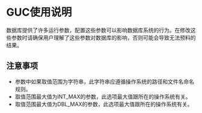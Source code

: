 # GUC使用说明<a name="ZH-CN_TOPIC_0289900179"></a>

数据库提供了许多运行参数，配置这些参数可以影响数据库系统的行为。在修改这些参数时请确保用户理解了这些参数对数据库的影响，否则可能会导致无法预料的结果。

## 注意事项<a name="zh-cn_topic_0283137609_zh-cn_topic_0237124692_zh-cn_topic_0059779143_s21ff61fb8a134b0b8a75db30979590c6"></a>

-   参数中如果取值范围为字符串，此字符串应遵循操作系统的路径和文件名命名规则。
-   取值范围最大值为INT\_MAX的参数，此选项最大值跟所在的操作系统有关。
-   取值范围最大值为DBL\_MAX的参数，此选项最大值跟所在的操作系统有关。

